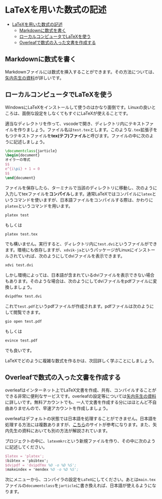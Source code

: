 # LaTeXを用いた数式の記述

- [LaTeXを用いた数式の記述](#latexを用いた数式の記述)
  - [Markdownに数式を書く](#markdownに数式を書く)
  - [ローカルコンピュータでLaTeXを使う](#ローカルコンピュータでlatexを使う)
  - [Overleafで数式の入った文書を作成する](#overleafで数式の入った文書を作成する)

## Markdownに数式を書く

Markdownファイルには数式を挿入することができます。その方法については、[矢内先生の資料](https://yukiyanai.github.io/mathseminar1/latex.html)が詳しいです。

## ローカルコンピュータでLaTeXを使う

WindowsにLaTeXをインストールして使うのはかなり面倒です。Linuxの良いところは、面倒な設定をしなくてもすぐにLaTeXが使えることです。

適当なディレクトリを作って、vscodeで開き、ディレクトリ内にテキストファイルを作りましょう。ファイル名は`test.tex`とします。このような`.tex`拡張子をもつテキストファイルを**tex(テフ)ファイル**と呼びます。ファイルの中に次のように記述しましょう。

```latex
\documentclass{jarticle}
\begin{document}
オイラーの等式
$$
e^{i\pi} + 1 = 0
$$
\end{document}
```

ファイルを保存したら、ターミナルで当該のディレクトリに移動し、次のように入力してtexファイルを**コンパイル**します。通常LaTeXではコンパイルに`latex`というコマンドを使いますが、日本語ファイルをコンパイルする際は、かわりに`platex`というコマンドを用います。

```bash
platex test
```

もしくは

```bash
platex test.tex
```

でも構いません。実行すると、ディレクトリ内に`test.dvi`というファイルができます。環境にも依存しますが、`xdvik-ja`というパッケージがLinuxにインストールされていれば、次のようにしてdviファイルを表示できます。

```bash
xdvi test.dvi
```

しかし環境によっては、日本語が含まれているdviファイルを表示できない場合もあります。そのような場合は、次のようにしてdviファイルをpdfファイルに変換しましょう。

```bash
dvipdfmx test.dvi
```

これで`test.pdf`というpdfファイルが作成されます。pdfファイルは次のようにして閲覧できます。

```bash
gio open test.pdf
```

もしくは

```bash
evince test.pdf
```

でも良いです。

LaTeXでどのように複雑な数式を作るかは、次回詳しく学ぶことにしましょう。

## Overleafで数式の入った文書を作成する

overleafはインターネット上でLaTeX文書を作成、共有、コンパイルすることができる非常に便利なサービスです。overleafの設定等については[矢内先生の資料](https://yukiyanai.github.io/mathseminar1/overleaf.html)に詳しいです。無料アカウントでも、一人で文書を作成する分にはほとんど不自由ありませんので、早速アカウントを作成しましょう。

overleafはデフォルトの状態では日本語を処理することができません。日本語を処理する方法には複数ありますが、[こちら](https://zenn.dev/daisuke23/articles/overleaf-japanese)のサイトが参考になります。また、矢内先生の資料においても別の方法が解説されています。

プロジェクトの中に、`latexmkrc`という新規ファイルを作り、その中に次のように記述してください。

```latex
$latex = 'platex';
$bibtex = 'pbibtex';
$dvipdf = 'dvipdfmx %O -o %D %S';
$makeindex = 'mendex %O -o %D %S';
```

次にメニューから、コンパイラの設定を`LaTeX`にしてください。あとは`main.tex`ファイルの`documentclass`を`jarticle`に書き換えれば、日本語が使えるようになります。


